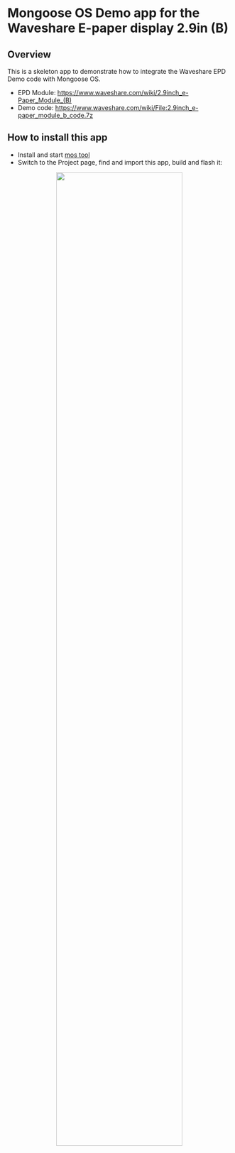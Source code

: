 # Mongoose OS Demo app for the Waveshare E-paper display 2.9in (B)

## Overview

This is a skeleton app to demonstrate how to integrate the Waveshare EPD Demo code with Mongoose OS. 

- EPD Module:
https://www.waveshare.com/wiki/2.9inch_e-Paper_Module_(B)
- Demo code: https://www.waveshare.com/wiki/File:2.9inch_e-paper_module_b_code.7z

## How to install this app

- Install and start [mos tool](https://mongoose-os.com/software.html)
- Switch to the Project page, find and import this app, build and flash it:

<p align="center">
  <img src="https://mongoose-os.com/images/app1.gif" width="75%">
</p>
